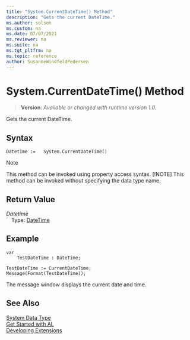 ```yaml
---
title: "System.CurrentDateTime() Method"
description: "Gets the current DateTime."
ms.author: solsen
ms.custom: na
ms.date: 07/07/2021
ms.reviewer: na
ms.suite: na
ms.tgt_pltfrm: na
ms.topic: reference
author: SusanneWindfeldPedersen
---
```

[//]: # (START>DO_NOT_EDIT)
[//]: # (IMPORTANT:Do not edit any of the content between here and the END>DO_NOT_EDIT.)
[//]: # (Any modifications should be made in the .xml files in the ModernDev repo.)
# System.CurrentDateTime() Method
> **Version**: _Available or changed with runtime version 1.0._

Gets the current DateTime.


## Syntax
```AL
Datetime :=   System.CurrentDateTime()
```
> [!NOTE]
> This method can be invoked using property access syntax.
> [!NOTE]
> This method can be invoked without specifying the data type name.


## Return Value
*Datetime*  
&emsp;Type: [DateTime](../datetime/datetime-data-type.md)  



[//]: # (IMPORTANT: END>DO_NOT_EDIT)

## Example

```al
var
    TestDateTime : DateTime;

TestDateTime := CurrentDateTime;  
Message(Format(TestDateTime));  
```  
  
The message window displays the current date and time.
 
## See Also
[System Data Type](system-data-type.md)  
[Get Started with AL](../../devenv-get-started.md)  
[Developing Extensions](../../devenv-dev-overview.md)